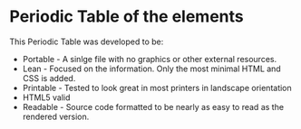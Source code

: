 Periodic Table of the elements
===============================

This Periodic Table was developed to be:

* Portable - A sinlge file with no graphics or other external resources.
* Lean - Focused on the information. Only the most minimal HTML and CSS is added.
* Printable - Tested to look great in most printers in landscape orientation
* HTML5 valid
* Readable - Source code formatted to be nearly as easy to read as the rendered version.
